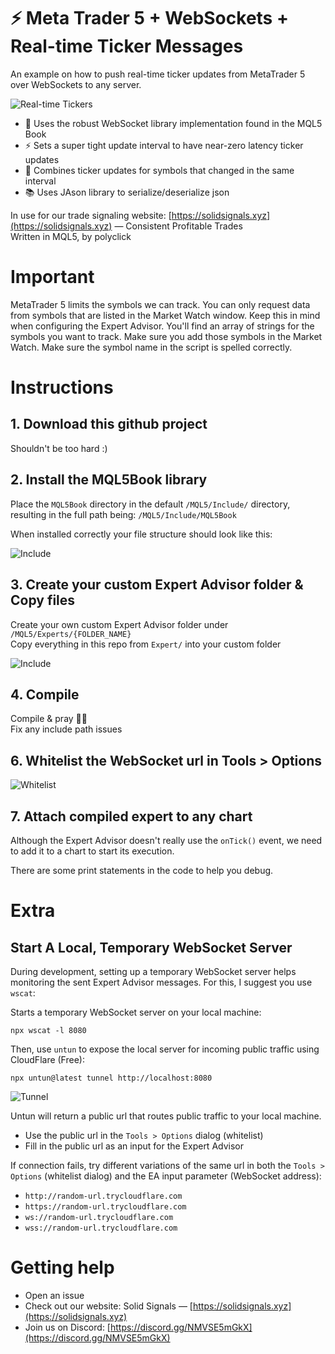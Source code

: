 # ⚡️ Meta Trader 5 + WebSockets + Real-time Ticker Messages
An example on how to push real-time ticker updates from MetaTrader 5 over WebSockets to any server.

![Real-time Tickers](/Readme-assets/Tickers.gif)

- 📘 Uses the robust WebSocket library implementation found in the MQL5 Book
- ⚡️ Sets a super tight update interval to have near-zero latency ticker updates
- 🚚 Combines ticker updates for symbols that changed in the same interval
- 📚 Uses JAson library to serialize/deserialize json

In use for our trade signaling website: [https://solidsignals.xyz](https://solidsignals.xyz) — Consistent Profitable Trades\
Written in MQL5, by polyclick

# Important

MetaTrader 5 limits the symbols we can track. You can only request data from symbols that are listed in the Market Watch window. Keep this in mind when configuring the Expert Advisor. You'll find an array of strings for the symbols you want to track. Make sure you add those symbols in the Market Watch. Make sure the symbol name in the script is spelled correctly.

# Instructions
## 1. Download this github project

Shouldn't be too hard :)


## 2. Install the MQL5Book library

Place the `MQL5Book` directory in the default `/MQL5/Include/` directory, resulting in the full path being: `/MQL5/Include/MQL5Book`

When installed correctly your file structure should look like this:

![Include](/Readme-assets/Include.png)

## 3. Create your custom Expert Advisor folder & Copy files

Create your own custom Expert Advisor folder under `/MQL5/Experts/{FOLDER_NAME}` \
Copy everything in this repo from `Expert/` into your custom folder

![Include](/Readme-assets/Expert.png)

## 4. Compile

Compile & pray 🙏🏼 \
Fix any include path issues

## 6. Whitelist the WebSocket url in Tools > Options

![Whitelist](/Readme-assets/Whitelist.png)

## 7. Attach compiled expert to any chart

Although the Expert Advisor doesn't really use the `onTick()` event, we need to add it to a chart to start its execution.

There are some print statements in the code to help you debug.

# Extra

## Start A Local, Temporary WebSocket Server
During development, setting up a temporary WebSocket server helps monitoring the sent Expert Advisor messages. For this, I suggest you use `wscat`:

Starts a temporary WebSocket server on your local machine:
```
npx wscat -l 8080
```
Then, use `untun` to expose the local server for incoming public traffic using CloudFlare (Free):
```
npx untun@latest tunnel http://localhost:8080
```
![Tunnel](/Readme-assets/Tunnel.png)

Untun will return a public url that routes public traffic to your local machine.

- Use the public url in the `Tools > Options` dialog (whitelist)
- Fill in the public url as an input for the Expert Advisor

If connection fails, try different variations of the same url in both the `Tools > Options` (whitelist dialog) and the EA input parameter (WebSocket address):

- `http://random-url.trycloudflare.com`
- `https://random-url.trycloudflare.com`
- `ws://random-url.trycloudflare.com`
- `wss://random-url.trycloudflare.com`

# Getting help
- Open an issue
- Check out our website: Solid Signals — [https://solidsignals.xyz](https://solidsignals.xyz)
- Join us on Discord: [https://discord.gg/NMVSE5mGkX](https://discord.gg/NMVSE5mGkX)
